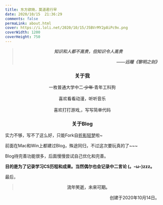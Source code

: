 ```yaml
---
title: 东方欲晓，莫道君行早
date: 2020/10/15  21:36:29
comments: false
permaLink: about.html
cover: https://i.loli.net/2020/10/15/J5BVrMY2p8iPc9x.png
coverWidth: 1200
coverHeight: 750
---
```




<blockquote><p><center><b><i>知识和人都不高贵，但知识令人高贵</i></b></center></p><p align="right"><b><i>——远瞳《黎明之剑》</i></b></p>
</blockquote>

### <center>关于我</center>
<center>一枚普通大学中二<del> 少年 </del>青年工科狗</center><br>
<center>喜欢看看动漫，听听音乐</center><br>
<center>喜欢打打游戏,，写写简单代码</center>

### <center>关于Blog</center>

实力不够，写不了这么好，只能Fork自[折影轻梦](https://github.com/theme-nexmoe/hexo-theme-nexmoe)啦~

前面在Mac和Win上都建过Blog，殊途同归，不过这次要玩真的了~~~

Blog待完善功能很多，后面慢慢尝试自己优化和完善。

<b>目的是为了记录学习CS历程和成果。当然偶尔也会记录中二言论 (。-ω-)zzz。</b>

最后，

<blockquote><center><b>流年笑逝，未来可期。</b></center></blockquote>

<p align="right">创建于2020年10月14日。</p>

